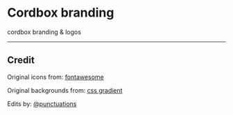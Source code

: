 # Cordbox branding

cordbox branding & logos

---

## Credit

Original icons from: [fontawesome](https://fontawesome.com/)

Original backgrounds from: [css gradient](https://cssgradient.io/)

Edits by: [@punctuations](https://github.com/punctuations)
